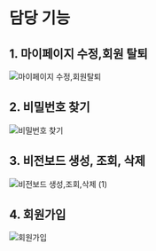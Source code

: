 # 담당 기능

## 1. 마이페이지 수정,회원 탈퇴
![마이페이지 수정,회원탈퇴](https://github.com/hjkim1137/visionary-mirror/assets/127932075/269a3c74-167e-4d9a-8ce0-f25f25fa597e)

## 2. 비밀번호 찾기
![비밀번호 찾기](https://github.com/hjkim1137/visionary-mirror/assets/127932075/e559d10f-ef14-4c04-8d8e-f39efdc22b6e)

## 3. 비전보드 생성, 조회, 삭제
![비전보드 생성,조회,삭제 (1)](https://github.com/hjkim1137/visionary-mirror/assets/127932075/69e23a15-2575-4e48-ad46-1b279645d125)

## 4. 회원가입
![회원가입](https://github.com/hjkim1137/visionary-mirror/assets/127932075/870ea37f-0611-4aed-91ce-d26dcaf8482d)

